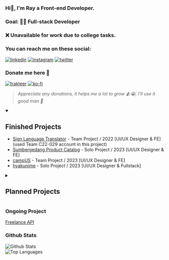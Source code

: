 ### Hi👋, I'm Ray a Front-end Developer.
### Goal: 👨‍💻 Full-stack Developer
### ❌ Unavailable for work due to college tasks.

### You can reach me on these social:
[![linkedin](https://img.shields.io/badge/linkedin-rayputrap-333333?labelColor=blue&style=for-the-badge&logo=x&logoColor=white&link=https://www.linkedin.com/in/rayputrap)](https://www.linkedin.com/in/rayputrap)
[![instagram](https://img.shields.io/badge/instagram-kzyari.v-333333?labelColor=E1306C&style=for-the-badge&logo=instagram&logoColor=white&link=https://instagram.com/kzyari.v)](https://instagram.com/kzyari.v)
[![twitter](https://img.shields.io/badge/twitter-rayziojax-333333?labelColor=gray&style=for-the-badge&logo=x&logoColor=white&link=https://twitter.com/rayziojax)](https://twitter.com/rayziojax)

### Donate me here 🥺
[![trakteer](https://img.shields.io/badge/trakteer-rayziojax-333333?labelColor=eb0909&style=for-the-badge&logo=trakteer&logoColor=white&link=https://trakteer.id/rayziojax)](https://trakteer.id/rayziojax)
[![ko-fi](https://img.shields.io/badge/ko--fi-rayziojax-333333?labelColor=6800b3&style=for-the-badge&logo=ko-fi&logoColor=white&link=https://trakteer.id/rayziojax)](https://trakteer.id/rayziojax)
> _Appreciate any donations, it helps me a lot to grow 🫂😭, I'll use it good man 🫡_

<details open>
<summary><h2>Finished Projects</h2></summary>

  * [Sign Language Translator](https://github.com/Team-C22-039/sign-language-translator.git) - Team Project / 2022 [UI/UX Designer & FE] (used Team C22-029 account in this project)
  * [Sumbergedang Product Catalog](https://github.com/rayzio-jax/product-catalog.git) - Solo Project / 2023 [UI/UX Designer & FE]
  * [campUS](https://github.com/YuukioFuyu/campUS.git) - Team Project / 2023 [UI/UX Designer & FE]
  * [hyakunime](https://github.com/rayzio-jax/hyakunime.git) - Solo Project / 2023 [UI/UX Designer & Fullstack]
</details>

<details>
<summary><h2>Planned Projects</h2></summary>
  
  * Discord Bot
  * Anonymus Chat
  * ???
</details>

### Ongoing Project
[Freelance API](https://github.com/rayzio-jax/freelance-api)

### Github Stats
![Github Stats](https://github-readme-stats.vercel.app/api?username=rayzio-jax&theme=synthwave&show_icons=true&hide_border=true&count_private=true)<br>
![Top Languages](https://github-readme-stats.vercel.app/api/top-langs/?username=rayzio-jax&theme=synthwave&show_icons=true&hide_border=true&layout=compact)
